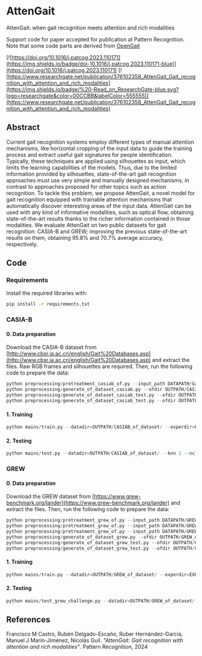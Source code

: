 # AttenGait
AttenGait: when gait recognition meets attention and rich modalities

Support code for paper accepted for publication at Pattern Recognition. Note that some code parts are derived from [OpenGait](https://github.com/ShiqiYu/OpenGait)

[![https://doi.org/10.1016/j.patcog.2023.110171](https://img.shields.io/badge/doi-10.1016/j.patcog.2023.110171-blue)](https://doi.org/10.1016/j.patcog.2023.110171)
[![https://www.researchgate.net/publication/376102358_AttenGait_Gait_recognition_with_attention_and_rich_modalities](https://img.shields.io/badge/%20-Read_on_ResearchGate-blue.svg?logo=researchgate&color=00CCBB&labelColor=555555)](https://www.researchgate.net/publication/376102358_AttenGait_Gait_recognition_with_attention_and_rich_modalities)

## Abstract
Current gait recognition systems employ different types of manual attention mechanisms, like horizontal cropping of the input data to guide the training process and extract useful gait signatures for people identification. Typically, these techniques are applied using silhouettes as input, which limits the learning capabilities of the models. Thus, due to the limited information provided by silhouettes, state-of-the-art gait recognition approaches must use very simple and manually designed mechanisms, in contrast to approaches proposed for other topics such as action recognition. To tackle this problem, we propose AttenGait, a novel model for gait recognition equipped with trainable attention mechanisms that automatically discover interesting areas of the input data. AttenGait can be used with any kind of informative modalities, such as optical flow, obtaining state-of-the-art results thanks to the richer information contained in those modalities. We evaluate AttenGait on two public datasets for gait recognition: CASIA-B and GREW; improving the previous state-of-the-art results on them, obtaining 95.8% and 70.7% average accuracy, respectively.

## Code

### Requirements
Install the required libraries with:
```bash
pip install -r requirements.txt
```

### CASIA-B
#### 0. Data preparation
Download the CASIA-B dataset from [http://www.cbsr.ia.ac.cn/english/Gait%20Databases.asp](http://www.cbsr.ia.ac.cn/english/Gait%20Databases.asp) and extract the files. Raw RGB frames and silhouettes are required. Then, run the following code to prepare the data:
```python
python preprocessing/pretreatment_casiab_of.py --input_path DATAPATH/GaitDatasetB-silh/ --input_path_rgb DATAPATH/GaitDatasetB-RGB/ --output_path OUTPATH/CASIAB_of/ --worker_num 16
python preprocessing/generate_of_dataset_casiab.py --ofdir OUTPATH/CASIAB_of/ --outdir OUTPATH/CASIAB_of_dataset/
python preprocessing/generate_of_dataset_casiab_test.py --ofdir OUTPATH/CASIAB_of/ --outdir OUTPATH/CASIAB_of_dataset/ --mode ft
python preprocessing/generate_of_dataset_casiab_test.py --ofdir OUTPATH/CASIAB_of/ --outdir OUTPATH/CASIAB_of_dataset/ --mode test
```
#### 1. Training
```python
python mains/train.py --datadir=OUTPATH/CASIAB_of_dataset/ --experdir=EXPERPATH --nclasses=74 --epochs=8000 --extraepochs=1000 --pk --p 8 --k 8 --lr=0.0005 --attention_drop_rate=0.1 --softmax_attention --kernel_regularizer --prefix=attengait_casiab --lr_sched --cross_weight=1.0 --split_crossentropy --combined_output_length=32 --multi_gpu=2
```

#### 2. Testing
```python
python mains/test.py --datadir=OUTPATH/CASIAB_of_dataset/ --knn 1 --nclasses 50 --allcameras --model EXPERPATH/EXPERFOLDER/model-final.hdf5 --bs 1 --cross_weight=1.0 --split_crossentropy --softmax_attention --combined_output_length=32
```

### GREW
#### 0. Data preparation
Download the GREW dataset from [https://www.grew-benchmark.org/lander](https://www.grew-benchmark.org/lander) and extract the files. Then, run the following code to prepare the data:
```python
python preprocessing/pretreatment_grew_of.py --input_path DATAPATH/GREW/flow/train/ --output_path OUTPATH/GREW_of/train/ --worker_num 16 --mode train
python preprocessing/pretreatment_grew_of.py --input_path DATAPATH/GREW/flow/test/gallery/ --output_path OUTPATH/GREW_of/test/gallery/ --worker_num 16 --mode train
python preprocessing/pretreatment_grew_of.py --input_path DATAPATH/GREW/flow/test/probe/ --output_path OUTPATH/GREW_of/test/probe/ --worker_num 16 --mode test
python preprocessing/generate_of_dataset_grew.py --ofdir OUTPATH/GREW_of/train/ --outdir OUTPATH/GREW_of_dataset/
python preprocessing/generate_of_dataset_grew_test.py --ofdir OUTPATH/GREW_of/test/gallery/ --outdir OUTPATH/GREW_of_dataset/ --mode ft
python preprocessing/generate_of_dataset_grew_test.py --ofdir OUTPATH/GREW_of/test/probe --outdir OUTPATH/GREW_of_dataset/ --mode test
```

#### 1. Training
```python
python mains/train.py --datadir=OUTPATH/GREW_of_dataset/ --experdir=EXPERPATH --nclasses=20000 --epochs=2000 --extraepochs=1000 --pk --p 10 --k 4 --lr=0.00025 --attention_drop_rate=0.1 --softmax_attention --kernel_regularizer --prefix=attengait_grew --lr_sched --cross_weight=1.0 --split_crossentropy --combined_output_length=32 --multi_gpu=8
```

#### 2. Testing 
```python
python mains/test_grew_challenge.py --datadir=OUTPATH/GREW_of_dataset/ --knn 1 --nclasses 6000 --model EXPERPATH/EXPERFOLDER/model-final.hdf5 --bs 1 --cross_weight=1.0 --split_crossentropy --softmax_attention --combined_output_length=32
```

## References
Francisco M Castro, Rubén Delgado-Escaño, Ruber Hernández-García, Manuel J Marín-Jiménez, Nicolás Guil. _"AttenGait: Gait recognition with attention and rich modalities"_. Pattern Recognition, 2024
